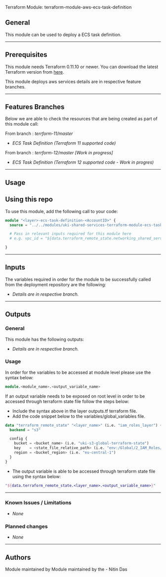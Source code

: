 Terraform Module:  terraform-module-aws-ecs-task-definition


## General

This module can be used to deploy a ECS task definition.


---

## Prerequisites

This module needs Terraform 0.11.10 or newer.
You can download the latest Terraform version from [here](https://www.terraform.io/downloads.html).


This module deploys aws services details are in respective feature branches.

---

## Features Branches

Below we are able to check the resources that are being created as part of this module call:

From branch : *terrform-11/master*

- *ECS Task Definition (Terraform 11 supported code)*

From branch : *terrform-12/master* *[Work in progress]*

- *ECS Task Definition (Terraform 12 supported code - Work in progres)*


---

## Usage

## Using this repo

To use this module, add the following call to your code:

```tf
module "<layer>-ecs-task-definition-<AccountID>" {
  source = "../../modules/uki-shared-services-terraform-module-ecs-task-definition"

  # Pass in relevant inputs required for this module here
  # e.g. vpc_id = "${data.terraform_remote_state.networking_shared_services.vpc_id}"

}
```


---

## Inputs

The variables required in order for the module to be successfully called from the deployment repository are the following:

- *Details are in respective branch.*


---


## Outputs

### General
This module has the following outputs:


- *Details are in respective branch.*



### Usage
In order for the variables to be accessed at module level please use the syntax below:


```tf
module.<module_name>.<output_variable_name>

```

If an output variable needs to be exposed on root level in order to be accessed through terraform state file follow the steps below:

- Include the syntax above in the layer outputs.tf terraform file.
- Add the code snippet below to the variables/global_variables file.

```tf
data "terraform_remote_state" "<layer_name>" (i.e. "iam_roles_layer") {
  backend = "s3"

  config {
    bucket = <bucket_name> (i.e. "uki-s3-global-terraform-state")
    key    = <state_file_relative_path> (i.e. "env:/Global/2_IAM_Roles/terraform.tfstate")
    region = <bucket_region> (i.e. "eu-central-1")
  }
}
```

- The output variable is able to be accessed through terraform state file using the syntax below:


```tf
"${data.terraform_remote_state.<layer_name>.<output_variable_name>}"
```
---


### Known Issues / Limitations

- *None*


### Planned changes
 
- *None*


---

## Authors

Module maintained by Module maintained by the - Nitin Das
